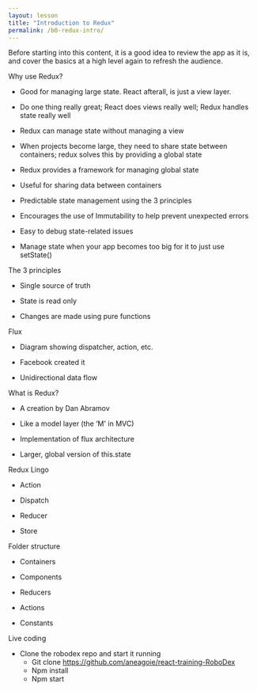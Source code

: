 ```yaml
---
layout: lesson
title: "Introduction to Redux"
permalink: /b0-redux-intro/
---
```


Before starting into this content, it is a good idea to review the app as it is, and cover the basics at a high level again to refresh the audience.

Why use Redux?

-   Good for managing large state. React afterall, is just a view layer.

-   Do one thing really great; React does views really well; Redux handles state really well

-   Redux can manage state without managing a view

-   When projects become large, they need to share state between containers; redux solves this by providing a global state

-   Redux provides a framework for managing global state

-   Useful for sharing data between containers

-   Predictable state management using the 3 principles

-   Encourages the use of Immutability to help prevent unexpected errors

-   Easy to debug state-related issues

-   Manage state when your app becomes too big for it to just use setState()

The 3 principles

-   Single source of truth

-   State is read only

-   Changes are made using pure functions

Flux

-   Diagram showing dispatcher, action, etc.

-   Facebook created it

-   Unidirectional data flow

What is Redux?

-   A creation by Dan Abramov

-   Like a model layer (the ‘M' in MVC)

-   Implementation of flux architecture

-   Larger, global version of this.state

Redux Lingo

-   Action

-   Dispatch

-   Reducer

-   Store

Folder structure

-   Containers

-   Components

-   Reducers

-   Actions

-   Constants

Live coding

-   Clone the robodex repo and start it running
    -   Git clone
        <https://github.com/aneagoie/react-training-RoboDex>
    -   Npm install
    -   Npm start
